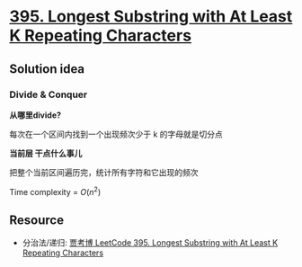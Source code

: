 # [395. Longest Substring with At Least K Repeating Characters](https://leetcode.com/problems/longest-substring-with-at-least-k-repeating-characters/)

## Solution idea

### Divide & Conquer

**从哪里divide?**

每次在一个区间内找到一个出现频次少于 k 的字母就是切分点

**当前层 干点什么事儿**

把整个当前区间遍历完，统计所有字符和它出现的频次

Time complexity = $O(n^2)$


## Resource

- 分治法/递归: [贾考博 LeetCode 395. Longest Substring with At Least K Repeating Characters](https://www.youtube.com/watch?v=Dn_Wt6lBt4I)
